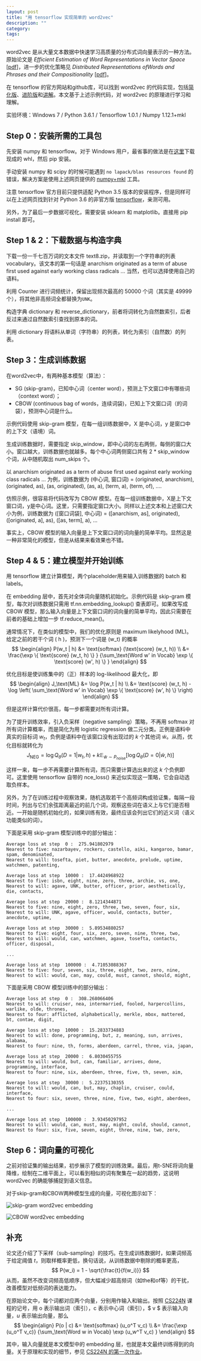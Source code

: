 ```yaml
---
layout: post
title: "用 tensorflow 实现简单的 word2vec"
description: ""
category:
tags:
---
```


word2vec 是从大量文本数据中快速学习高质量的分布式词向量表示的一种方法。原始论文是 *Efficient Estimation of Word Representations in
Vector Space* [[pdf](https://arxiv.org/pdf/1301.3781.pdf)]，进一步的优化策略见 *Distributed Representations ofWords and Phrases and their Compositionality* [[pdf](https://arxiv.org/pdf/1310.4546.pdf)]。

在 tensorflow 的官方网站和github库，可以找到 word2vec 的代码实现，包括[简化版](https://github.com/tensorflow/tensorflow/blob/master/tensorflow/examples/tutorials/word2vec/word2vec_basic.py)、[进阶版](https://github.com/tensorflow/models/blob/master/tutorials/embedding/word2vec.py)和[讲解](https://www.tensorflow.org/tutorials/word2vec
)。本文基于上述示例代码，对 word2vec 的原理进行学习和理解。

实验环境：Windows 7 / Python 3.6.1 / Tensorflow 1.0.1 / Numpy 1.12.1+mkl

## Step 0：安装所需的工具包

先安装 numpy 和 tensorflow。对于 Windows 用户，最省事的做法是在[这里](http://www.lfd.uci.edu/~gohlke/pythonlibs/)下载现成的 whl，然后 pip 安装。

手动安装 numpy 和 scipy 的时候可能遇到 `no lapack/blas resources found` 的错误，解决方案是使用上述网页提供的 [numpy+mkl](http://www.lfd.uci.edu/~gohlke/pythonlibs/#numpy) 工具。

注意 tensorflow 官方目前只提供适配 Python 3.5 版本的安装程序，但是同样可以在上述网页找到针对 Python 3.6 的非官方版 [tensorflow](http://www.lfd.uci.edu/~gohlke/pythonlibs/#tensorflow)，亲测可用。

另外，为了最后一步数据可视化，需要安装 sklearn 和 matplotlib。直接用 pip install 即可。


## Step 1 \& 2：下载数据与构造字典

下载一份一千七百万词的文本文件 text8.zip，并读取到一个字符串的列表 vocabulary。该文本的第一句话是 anarchism originated as a term of abuse first used against early working class radicals ... 当然，也可以选择使用自己的语料。

利用 Counter 进行词频统计，保留出现频次最高的 50000 个词（其实是 49999 个），将其他非高频词全都替换为`UNK`。

构造字典 dictionary 和 reverse_dictionary，前者将词转化为自然数索引，后者反过来通过自然数索引查找到原本的词。

利用 dictionary 将语料从单词（字符串）的列表，转化为索引（自然数）的列表。


## Step 3：生成训练数据

在word2vec中，有两种基本模型（算法）：
- SG (skip-gram)，已知中心词（center word），预测上下文窗口中有哪些词（context word）；
- CBOW (continuous bag of words，连续词袋)，已知上下文窗口词（的词袋），预测中心词是什么。

示例代码使用 skip-gram 模型，在每一组训练数据中，X 是中心词，y 是窗口中的上下文（语境）词。

生成训练数据时，需要指定 skip_window，即中心词的左右两侧，每侧的窗口大小。窗口越大，训练数据也就越多。每个中心词两侧窗口共有 2 \* skip_window 个词，从中随机取出 num_skips 个。

以 anarchism originated as a term of abuse first used against early working class radicals ... 为例，训练数据为 (中心词, 窗口词) = (originated, anarchism), (originated, as), (as, originated), (as, a), (term, a), (term, of), ....

仿照示例，很容易将代码改写为 CBOW 模型。在每一组训练数据中，X是上下文窗口词，y是中心词。这里，只需要指定窗口大小。同样以上述文本和上述窗口大小为例，训练数据为 ([窗口词袋], 中心词) = ([anarchism, as], originated), ([originated, a], as), ([as, term], a), ...

事实上，CBOW 模型的输入向量是上下文窗口词的词向量的简单平均。显然这是一种非常简化的模型，但是从结果来看效果也不错。

## Step 4 \& 5：建立模型并开始训练

用 tensorflow 建立计算模型，两个placeholder用来输入训练数据的 batch 和 labels。

在 embedding 层中，首先对全体词向量随机初始化。示例代码是 skip-gram 模型，每次对训练数据只需用 tf.nn.embedding_lookup() 查表即可。如果改写成 CBOW 模型，那么输入向量是上下文窗口词的词向量的简单平均，因此只需要在前者的基础上增加一步 tf.reduce_mean()。

通常情况下，在类似的模型中，我们的优化原则是 maximum likelyhood (ML)。给定之前的若干个词 \( h \)，预测下一个词是 \(w_t\) 的概率
$$ \begin{align} P(w_t | h) &= \text{softmax} (\text{score} (w_t, h)) \\ &= \frac{\exp \{ \text{score} (w_t, h) \} } {\sum_\text{Word w' in Vocab} \exp \{ \text{score} (w', h) \} } \end{align} $$

优化目标是使训练集中的（正）样本的 log-likelihood 最大化，即
$$ \begin{align} J_\text{ML} &= \log P(w_t | h) \\ &= \text{score} (w_t, h) - \log \left( \sum_\text{Word w' in Vocab} \exp \{ \text{score} (w', h) \} \right) \end{align} $$

但是这样计算代价很高，每一步都需要对所有词计算。

为了提升训练效率，引入负采样（negative sampling）策略，不再用 softmax 对所有词计算概率，而是简化为用 logistic regression 做二元分类。正例是语料中真实的目标词 $w_t$，负例是语料中在该窗口没有出现过的 $k$ 个其他词 $\tilde w$。从而，优化目标就转化为
$$J_\text{NEG} = \log Q_\theta(D=1 |w_t, h) + k \mathop{\mathbb{E}}_{\tilde w \sim P_\text{noise}} \left[ \log Q_\theta(D = 0 |\tilde w, h) \right]$$

这样一来，每一步不再需要计算所有词，而只需要计算选出来的这 $k$ 个负例即可。这里使用 tensorflow 自带的 nce_loss() 来近似实现这一策略，它会自动选取负样本。

另外，为了在训练过程中观察效果，随机选取若干个高频词构成验证集，每隔一段时间，列出与它们余弦距离最近的前几个词，观察这些词在语义上与它们是否相近。一开始是随机初始化的，如果训练有效，最终应该会列出它们的近义词（语义功能类似的词）。

下面是采用 skip-gram 模型训练中的部分输出：

```
Average loss at step  0 :  275.941802979
Nearest to five: nazarbayev, rockers, castello, aiki, kangaroo, bamar, spam, denominated,
Nearest to will: tosefta, piet, butter, anecdote, prelude, uptime, watchmen, patenting,

Average loss at step  10000 :  17.4424968922
Nearest to five: isbn, eight, nine, zero, three, archie, vs, one,
Nearest to will: agave, UNK, butter, officer, prior, aesthetically, die, contacts,

Average loss at step  20000 :  8.1214344871
Nearest to five: nine, eight, zero, three, two, seven, four, six,
Nearest to will: UNK, agave, officer, would, contacts, butter, anecdote, uptime,

Average loss at step  30000 :  5.89534880257
Nearest to five: eight, four, six, zero, seven, nine, three, two,
Nearest to will: would, can, watchmen, agave, tosefta, contacts, officer, disposal,

...

Average loss at step  100000 :  4.71053088367
Nearest to five: four, seven, six, three, eight, two, zero, nine,
Nearest to will: would, can, may, could, must, cannot, should, might,
```

下面是采用 CBOW 模型训练中的部分输出：

```
Average loss at step  0 :  308.268066406
Nearest to will: cruiser, nea, intermarried, fooled, harpercollins, warlike, olde, thrones,
Nearest to four: afflicted, alphabetically, merkle, mbox, mattered, bt, contae, digit,

Average loss at step  10000 :  15.2833734883
Nearest to will: done, programming, but, z, meaning, sun, arrives, alabama,
Nearest to four: nine, th, forms, aberdeen, carrel, three, via, japan,

Average loss at step  20000 :  6.8030455755
Nearest to will: would, but, can, familiar, arrives, done, programming, interface,
Nearest to four: nine, six, aberdeen, three, five, th, seven, aim,

Average loss at step  30000 :  5.22375130355
Nearest to will: would, can, but, may, chaplin, cruiser, could, interface,
Nearest to four: six, seven, three, nine, five, two, eight, aberdeen,

...

Average loss at step  100000 :  3.93450297952
Nearest to will: would, can, must, may, might, could, should, cannot,
Nearest to four: six, five, seven, eight, three, nine, two, zero,
```


## Step 6：词向量的可视化

之前对验证集的输出结果，初步展示了模型的训练效果。最后，用t-SNE将词向量降维，绘制在二维平面上，可以看到相似的词有聚集在一起的趋势，这说明 word2vec 的确能够捕捉到语义信息。

对于skip-gram和CBOW两种模型生成的向量，可视化图示如下：

![skip-gram word2vec embedding](/assets/tsne_skipgram.png)

![CBOW word2vec embedding](/assets/tsne_cbow.png)



## 补充

论文还介绍了下采样（sub-sampling）的技巧。在生成训练数据时，如果词频高于给定阈值 $t$，则取样概率更低，换句话说，从训练数据中剔除的概率更高，
$$ P(w_i) = 1 - \sqrt{\frac{t}{f(w_i)}} $$
从而，虽然不改变词频高低顺序，但大幅减少超高频词（如the和of等）的干扰，改善模型对低频词的表达能力。

在原始论文中，每个词都对应两个向量，分别用作输入和输出。按照 [CS224N](web.stanford.edu/class/cs224n/) 课程的记号，用 o 表示输出词（索引），c 表示中心词（索引），$ v $ 表示输入向量，$u$ 表示输出向量，那么
$$ \begin{align} P(o | c) &= \text{softmax} (u_o^T v_c) \\ &= \frac{\exp (u_o^T v_c)} {\sum_\text{Word w in Vocab} \exp (u_w^T v_c) } \end{align} $$

其中，输入向量就是本文模型中的 embedding 层，也就是本文最终训练得到的向量。关于原理和实现的细节，参见 [CS224N 的第一次作业](http://web.stanford.edu/class/cs224n/assignment1/index.html)。
